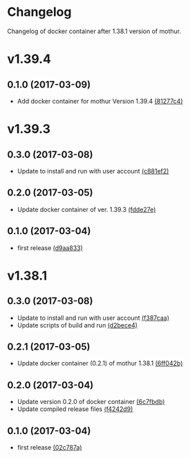 # Changelog
Changelog of docker container after 1.38.1 version of mothur.

# v1.39.4

## 0.1.0 (2017-03-09)
- Add docker container for mothur Version 1.39.4 [(81277c4)](https://github.com/koash/mothur-docker/commit/81277c4)

# v1.39.3

## 0.3.0 (2017-03-08)
- Update to install and run with user account [(c881ef2)](https://github.com/koash/mothur-docker/commit/c881ef2)

## 0.2.0 (2017-03-05)
- Update docker container of ver. 1.39.3 [(fdde27e)](https://github.com/koash/mothur-docker/commit/fdde27e)

## 0.1.0 (2017-03-04)
- first release [(d9aa833)](https://github.com/koash/mothur-docker/commit/d9aa833)

# v1.38.1

## 0.3.0 (2017-03-08)
- Update to install and run with user account [(f387caa)](https://github.com/koash/mothur-docker/commit/f387caa)
- Update scripts of build and run [(d2bece4)](https://github.com/koash/mothur-docker/commit/d2bece4)

## 0.2.1 (2017-03-05)
- Update docker container (0.2.1) of mothur 1.38.1 [(6ff042b)](https://github.com/koash/mothur-docker/commit/6ff042b)

## 0.2.0 (2017-03-04)
- Update version 0.2.0 of docker container [(6c7fbdb)](https://github.com/koash/mothur-docker/commit/6c7fbdb)
- Update compiled release files [(f4242d9)](https://github.com/koash/mothur-docker/commit/f4242d9)

## 0.1.0 (2017-03-04)
- first release [(02c787a)](https://github.com/koash/mothur-docker/commit/02c787a)
